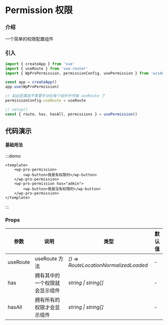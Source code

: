# Permission 权限

### 介绍

一个简单的权限配置组件

### 引入

```js
import { createApp } from 'vue'
import { useRoute } from 'vue-router'
import { WpProPermission, permissionConfig, usePermission } from 'wisdom-plus'

const app = createApp()
app.use(WpProPermission)

// 如此配置就不需要手动在每个组件中传输 useRoute 了
permissionConfig.useRoute = useRoute

// setup()
const { route, has, hasAll, permissions } = usePermission()
```

## 代码演示


#### 基础用法

:::demo
```vue
<template>
    <wp-pro-permission>
        <wp-button>我是有权限的</wp-button>
    </wp-pro-permission>
    <wp-pro-permission has="admin">
        <wp-button>我是没有权限的</wp-button>
    </wp-pro-permission>
</template>
```
:::


### Props

| 参数      | 说明                                          | 类型                                                                  | 默认值                |
| --------- |---------------------------------------------|---------------------------------------------------------------------|--------------------|
| useRoute | useRoute 方法       | _() => RouteLocationNormalizedLoaded_                                                      | -                  |
| has | 拥有其中的一个权限就会显示组件 | _string \| string[]_ | - |
| hasAll | 拥有所有的权限才会显示组件 | _string \| string[]_ | - |